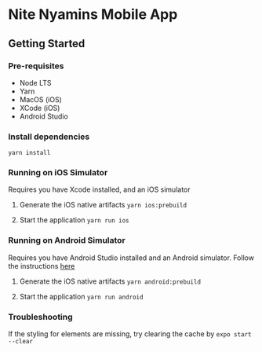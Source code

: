 # Nite Nyamins Mobile App

## Getting Started

### Pre-requisites
- Node LTS
- Yarn
- MacOS (iOS)
- XCode (iOS)
- Android Studio

### Install dependencies
`yarn install`

### Running on iOS Simulator
Requires you have Xcode installed, and an iOS simulator
1. Generate the iOS native artifacts
`yarn ios:prebuild`

2. Start the application
`yarn run ios`

### Running on Android Simulator
Requires you have Android Studio installed and an Android simulator.
Follow the instructions [here](https://docs.expo.dev/get-started/set-up-your-environment/?platform=android&device=simulated&mode=development-build&buildEnv=local)
1. Generate the iOS native artifacts
   `yarn android:prebuild`

2. Start the application
   `yarn run android`

### Troubleshooting
If the styling for elements are missing, try clearing the cache by 
`expo start --clear`